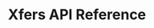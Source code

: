 ---
title: Xfers API Reference

language_tabs:
  - shell
  - php
  - python
  - ruby
  - java

toc_footers:
  - <a href='http://sandbox.xfers.io/account_registration' id='registerAccount'>Sign Up for a Developer Key</a>
  - <a href='http://sandbox.xfers.io/api_tokens' id='viewApiKey'>View Api Keys</a>
  - <a href="mailto:support@xfers.io">Need help? Email us</a>
  - <a href='https://github.com/Xfers'>SDKs</a>

includes:
  - Introduction/index
  - Testing/index
  - API/index
  - Core/index
  - Connect/index
  - Postman/index
  - Tokenize/index
  - Errors/index

search: true
---
